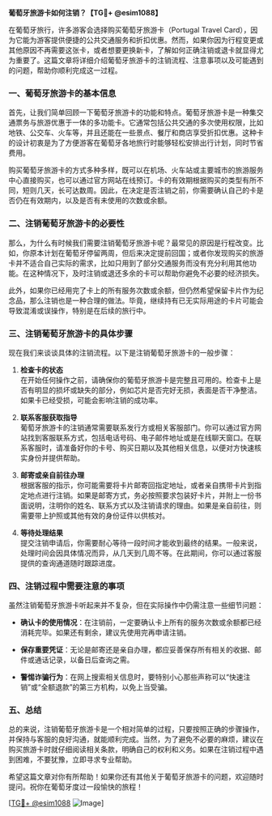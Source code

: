 **葡萄牙旅游卡如何注销？【TG💪+ @esim1088】**

在葡萄牙旅行，许多游客会选择购买葡萄牙旅游卡（Portugal Travel Card），因为它能为游客提供便捷的公共交通服务和折扣优惠。然而，如果你因为行程变更或其他原因不再需要这张卡，或者想要更换新卡，了解如何正确注销或退卡就显得尤为重要了。这篇文章将详细介绍葡萄牙旅游卡的注销流程、注意事项以及可能遇到的问题，帮助你顺利完成这一过程。

### 一、葡萄牙旅游卡的基本信息

首先，让我们简单回顾一下葡萄牙旅游卡的功能和特点。葡萄牙旅游卡是一种集交通票务与旅游优惠于一体的多功能卡。它通常包括公共交通的多次使用权限，比如地铁、公交车、火车等，并且还能在一些景点、餐厅和商店享受折扣优惠。这种卡的设计初衷是为了方便游客在葡萄牙各地旅行时能够轻松安排出行计划，同时节省费用。

购买葡萄牙旅游卡的方式多种多样，既可以在机场、火车站或主要城市的旅游服务中心直接购买，也可以通过官方网站在线预订。卡的有效期根据购买的类型有所不同，短则几天，长可达数周。因此，在决定是否注销之前，你需要确认自己的卡是否仍在有效期内，以及是否有未使用的次数或余额。

### 二、注销葡萄牙旅游卡的必要性

那么，为什么有时候我们需要注销葡萄牙旅游卡呢？最常见的原因是行程改变。比如，你原本计划在葡萄牙停留两周，但后来决定提前回国；或者你发现购买的旅游卡并不适合自己实际的需求，比如只用到了部分交通服务而没有充分利用其他功能。在这种情况下，及时注销或退还多余的卡可以帮助你避免不必要的经济损失。

此外，如果你已经用完了卡上的所有服务次数或余额，但仍然希望保留卡片作为纪念品，那么注销也是一种合理的做法。毕竟，继续持有已无实际用途的卡片可能会导致混淆或误操作，特别是在后续的旅行中。

### 三、注销葡萄牙旅游卡的具体步骤

现在我们来谈谈具体的注销流程。以下是注销葡萄牙旅游卡的一般步骤：

1. **检查卡的状态**  
   在开始任何操作之前，请确保你的葡萄牙旅游卡是完整且可用的。检查卡上是否有明显的损坏或缺失的部分，例如芯片是否完好无损，表面是否干净整洁。如果卡已经受损，可能会影响注销的成功率。

2. **联系客服获取指导**  
   葡萄牙旅游卡的注销通常需要联系发行方或相关客服部门。你可以通过官方网站找到客服联系方式，包括电话号码、电子邮件地址或是在线聊天窗口。在联系客服时，请准备好你的卡号、购买日期以及其他相关信息，以便对方快速核实身份并提供帮助。

3. **邮寄或亲自前往办理**  
   根据客服的指示，你可能需要将卡片邮寄回指定地址，或者亲自携带卡片到指定地点进行注销。如果是邮寄方式，务必按照要求包装好卡片，并附上一份书面说明，注明你的姓名、联系方式以及注销请求的理由。如果是亲自前往，则需要带上护照或其他有效的身份证件以供核对。

4. **等待处理结果**  
   提交注销申请后，你需要耐心等待一段时间才能收到最终的结果。一般来说，处理时间会因具体情况而异，从几天到几周不等。在此期间，你可以通过客服提供的查询通道随时跟踪进度。

### 四、注销过程中需要注意的事项

虽然注销葡萄牙旅游卡听起来并不复杂，但在实际操作中仍需注意一些细节问题：

- **确认卡的使用情况**：在注销前，一定要确认卡上所有的服务次数或余额都已经消耗完毕。如果还有剩余，建议先使用完再申请注销。
  
- **保存重要凭证**：无论是邮寄还是亲自办理，都应妥善保存所有相关的收据、邮件或通话记录，以备日后查询之需。

- **警惕诈骗行为**：在网上搜索相关信息时，要特别小心那些声称可以“快速注销”或“全额退款”的第三方机构，以免上当受骗。

### 五、总结

总的来说，注销葡萄牙旅游卡是一个相对简单的过程，只要按照正确的步骤操作，并保持与客服的良好沟通，就能顺利完成。当然，为了避免不必要的麻烦，建议在购买旅游卡时就仔细阅读相关条款，明确自己的权利和义务。如果在注销过程中遇到困难，不要犹豫，立即寻求专业帮助。

希望这篇文章对你有所帮助！如果你还有其他关于葡萄牙旅游卡的问题，欢迎随时提问。祝你在葡萄牙度过一段愉快的旅程！

[[TG💪+ @esim1088](https://t.me/s/esim1088) ![Image](https://i.postimg.cc/4NQfJmqS/Snipaste-2025-05-13-00-14-12.png)]